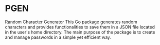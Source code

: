 # PGEN
Random Character Generator This Go package generates random characters and provides functionalities to save them in a JSON file located in the user's home directory. The main purpose of the package is to create and manage passwords in a simple yet efficient way.
